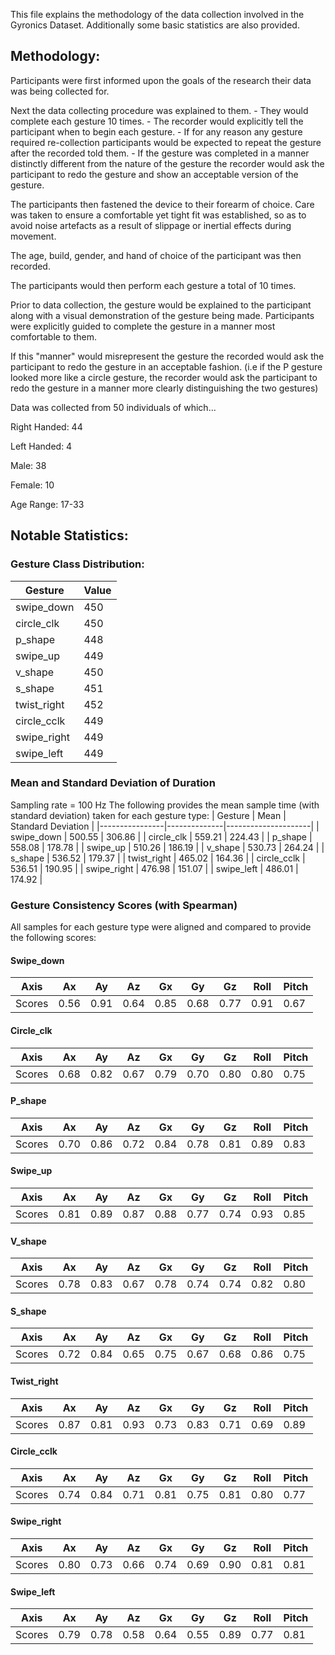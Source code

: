 This file explains the methodology of the data collection involved in the Gyronics Dataset. Additionally some basic statistics are also provided.

## Methodology:

Participants were first informed upon the goals of the research their data was being collected for.

Next the data collecting procedure was explained to them.
    - They would complete each gesture 10 times.
    - The recorder would explicitly tell the participant when to begin each gesture.
    - If for any reason any gesture required re-collection participants would be expected to repeat the gesture after the recorded told them.
    - If the gesture was completed in a manner distinctly different from the nature of the gesture the recorder would ask the participant to redo the gesture and show an acceptable version of the gesture.

The participants then fastened the device to their forearm of choice. Care was taken to ensure a comfortable yet tight fit was established, so as to avoid noise artefacts as a result of slippage or inertial effects during movement.

The age, build, gender, and hand of choice of the participant was then recorded.

The participants would then perform each gesture a total of 10 times.

Prior to data collection, the gesture would be explained to the participant along with a visual demonstration of the gesture being made. Participants were explicitly guided to complete the gesture in a manner most comfortable to them.

If this "manner" would misrepresent the gesture the recorded would ask the participant to redo the gesture in an acceptable fashion. (i.e if the P gesture looked more like a circle gesture, the recorder would ask the participant to redo the gesture in a manner more clearly distinguishing the two gestures)


Data was collected from 50 individuals of which...

Right Handed: 44

Left Handed: 4

Male: 38

Female: 10

Age Range: 17-33

## Notable Statistics:
### Gesture Class Distribution:
| Gesture       | Value |
|---------------|-------|
| swipe_down    | 450   |
| circle_clk    | 450   |
| p_shape       | 448   |
| swipe_up      | 449   |
| v_shape       | 450   |
| s_shape       | 451   |
| twist_right   | 452   |
| circle_cclk   | 449   |
| swipe_right   | 449   |
| swipe_left    | 449   |


### Mean and Standard Deviation of Duration
Sampling rate = 100 Hz
The following provides the mean sample time (with standard deviation) taken for each gesture type:
| Gesture        | Mean         | Standard Deviation |
|----------------|--------------|---------------------|
| swipe_down     | 500.55       | 306.86             |
| circle_clk     | 559.21       | 224.43             |
| p_shape        | 558.08       | 178.78             |
| swipe_up       | 510.26       | 186.19             |
| v_shape        | 530.73       | 264.24             |
| s_shape        | 536.52       | 179.37             |
| twist_right    | 465.02       | 164.36             |
| circle_cclk    | 536.51       | 190.95             |
| swipe_right    | 476.98       | 151.07             |
| swipe_left     | 486.01       | 174.92             |

### Gesture Consistency Scores (with Spearman)
All samples for each gesture type were aligned and compared to provide the following scores:

#### Swipe_down
| Axis   	| Ax   	| Ay   	| Az   	| Gx   	| Gy   	| Gz   	| Roll 	| Pitch 	|
|--------	|------	|------	|------	|------	|------	|------	|------	|-------	|
| Scores 	| 0.56 	| 0.91 	| 0.64 	| 0.85 	| 0.68 	| 0.77 	| 0.91 	| 0.67  	|

#### Circle_clk
| Axis   	| Ax   	| Ay   	| Az   	| Gx   	| Gy   	| Gz   	| Roll 	| Pitch 	|
|--------	|------	|------	|------	|------	|------	|------	|------	|-------	|
| Scores 	| 0.68 	| 0.82 	| 0.67 	| 0.79 	| 0.70 	| 0.80 	| 0.80 	| 0.75  	|

#### P_shape
| Axis   	| Ax   	| Ay   	| Az   	| Gx   	| Gy   	| Gz   	| Roll 	| Pitch 	|
|--------	|------	|------	|------	|------	|------	|------	|------	|-------	|
| Scores 	| 0.70 	| 0.86 	| 0.72 	| 0.84 	| 0.78 	| 0.81 	| 0.89 	| 0.83  	|

#### Swipe_up
| Axis   	| Ax   	| Ay   	| Az   	| Gx   	| Gy   	| Gz   	| Roll 	| Pitch 	|
|--------	|------	|------	|------	|------	|------	|------	|------	|-------	|
| Scores 	| 0.81 	| 0.89 	| 0.87 	| 0.88 	| 0.77 	| 0.74 	| 0.93 	| 0.85 	    |

#### V_shape
| Axis   	| Ax   	| Ay   	| Az   	| Gx   	| Gy   	| Gz   	| Roll 	| Pitch 	|
|--------	|------	|------	|------	|------	|------	|------	|------	|-------	|
| Scores 	| 0.78 	| 0.83 	| 0.67 	| 0.78 	| 0.74 	| 0.74 	| 0.82 	| 0.80  	|

#### S_shape
| Axis   	| Ax   	| Ay   	| Az   	| Gx   	| Gy   	| Gz   	| Roll 	| Pitch 	|
|--------	|------	|------	|------	|------	|------	|------	|------	|-------	|
| Scores 	| 0.72 	| 0.84 	| 0.65 	| 0.75 	| 0.67 	| 0.68 	| 0.86 	| 0.75  	|

#### Twist_right
| Axis   	| Ax   	| Ay   	| Az   	| Gx   	| Gy   	| Gz   	| Roll 	| Pitch 	|
|--------	|------	|------	|------	|------	|------	|------	|------	|-------	|
| Scores 	| 0.87 	| 0.81 	| 0.93 	| 0.73 	| 0.83 	| 0.71 	| 0.69 	| 0.89  	|

#### Circle_cclk
| Axis   	| Ax   	| Ay   	| Az   	| Gx   	| Gy   	| Gz   	| Roll 	| Pitch 	|
|--------	|------	|------	|------	|------	|------	|------	|------	|-------	|
| Scores 	| 0.74	| 0.84 	| 0.71 	| 0.81 	| 0.75 	| 0.81 	| 0.80 	| 0.77  	|

#### Swipe_right
| Axis   	| Ax   	| Ay   	| Az   	| Gx   	| Gy   	| Gz   	| Roll 	| Pitch 	|
|--------	|------	|------	|------	|------	|------	|------	|------	|-------	|
| Scores 	| 0.80 	| 0.73 	| 0.66 	| 0.74 	| 0.69 	| 0.90 	| 0.81 	| 0.81  	|

#### Swipe_left
| Axis   	| Ax   	| Ay   	| Az   	| Gx   	| Gy   	| Gz   	| Roll 	| Pitch 	|
|--------	|------	|------	|------	|------	|------	|------	|------	|-------	|
| Scores 	| 0.79 	| 0.78 	| 0.58 	| 0.64 	| 0.55 	| 0.89 	| 0.77 	| 0.81  	|

